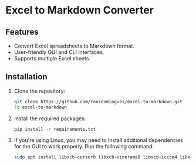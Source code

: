 # Excel to Markdown Converter

## Features

- Convert Excel spreadsheets to Markdown format.
- User-friendly GUI and CLI interfaces.
- Supports multiple Excel sheets.

## Installation

1. Clone the repository:
   
   ```bash
   git clone https://github.com/ronidomingues/excel-to-markdown.git
   cd excel-to-markdown
   ```

2. Install the required packages:
    
    ```bash
   pip install -r requirements.txt
   ```

3. If you're using Linux, you may need to install additional dependencies for the GUI to work properly. Run the following command:
    
   ```bash
   sudo apt install libxcb-cursor0 libxcb-xinerama0 libxcb-icccm4 libxcb-image0 libxcb-keysyms1 libxcb-randr0 libxcb-render-util0
   ```
